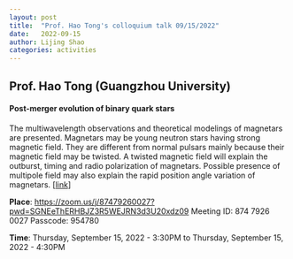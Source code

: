 ```yaml
---
layout: post
title:  "Prof. Hao Tong's colloquium talk 09/15/2022"
date:   2022-09-15
author: Lijing Shao
categories: activities
---
```


## Prof. Hao Tong (Guangzhou University)

#### Post-merger evolution of binary quark stars

The multiwavelength observations and theoretical modelings of magnetars are presented. Magnetars may be young neutron stars having strong magnetic field. They are different from normal pulsars mainly because their magnetic field may be twisted. A twisted magnetic field will explain the outburst, timing and radio polarization of magnetars. Possible presence of multipole field may also explain the rapid position angle variation of magnetars.
[[link](http://kiaa.pku.edu.cn/info/1024/8534.htm)]

**Place**: https://zoom.us/j/87479260027?pwd=SGNEeThERHBJZ3R5WEJRN3d3U20xdz09 Meeting ID: 874 7926 0027 Passcode: 954780

**Time**: Thursday, September 15, 2022 - 3:30PM to Thursday, September 15, 2022 - 4:30PM